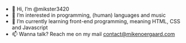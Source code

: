 - 👋 Hi, I’m @mikster3420
- 👀 I’m interested in programming, (human) languages and music
- 🌱 I’m currently learning front-end programming, meaning HTML, CSS and Javascript
- 📫 Wanna talk? Reach me on my mail contact@mikenoergaard.com

